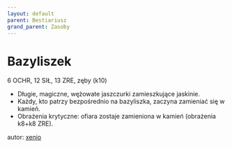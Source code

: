 ```yaml
---
layout: default
parent: Bestiariusz
grand_parent: Zasoby
---
```


# Bazyliszek

6 OCHR, 12 SIŁ, 13 ZRE, zęby (k10)

- Długie, magiczne, wężowate jaszczurki zamieszkujące jaskinie.
- Każdy, kto patrzy bezpośrednio na bazyliszka, zaczyna zamieniać się w kamień.
- Obrażenia krytyczne: ofiara zostaje zamieniona w kamień (obrażenia k8+k8 ZRE).  

autor: [xenio](https://xenioinabottle.blogspot.com)